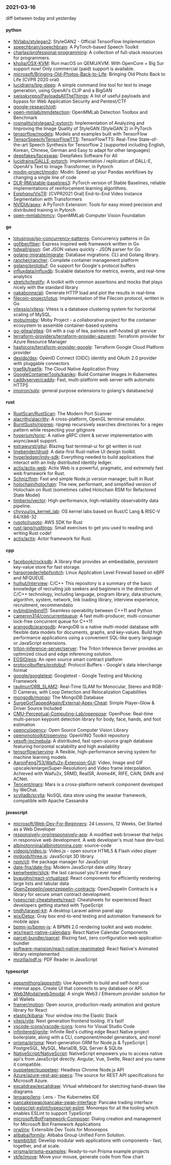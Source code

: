 ### 2021-03-16
diff between today and yesterday

#### python
* [NVlabs/stylegan2](https://github.com/NVlabs/stylegan2): StyleGAN2 - Official TensorFlow Implementation
* [speechbrain/speechbrain](https://github.com/speechbrain/speechbrain): A PyTorch-based Speech Toolkit
* [charlax/professional-programming](https://github.com/charlax/professional-programming): A collection of full-stack resources for programmers.
* [kholia/OSX-KVM](https://github.com/kholia/OSX-KVM): Run macOS on QEMU/KVM. With OpenCore + Big Sur support now! Only commercial (paid) support is available.
* [microsoft/Bringing-Old-Photos-Back-to-Life](https://github.com/microsoft/Bringing-Old-Photos-Back-to-Life): Bringing Old Photo Back to Life (CVPR 2020 oral)
* [lucidrains/big-sleep](https://github.com/lucidrains/big-sleep): A simple command line tool for text to image generation, using OpenAI's CLIP and a BigGAN
* [swisskyrepo/PayloadsAllTheThings](https://github.com/swisskyrepo/PayloadsAllTheThings): A list of useful payloads and bypass for Web Application Security and Pentest/CTF
* [google-research/ott](https://github.com/google-research/ott): 
* [open-mmlab/mmdetection](https://github.com/open-mmlab/mmdetection): OpenMMLab Detection Toolbox and Benchmark
* [rosinality/stylegan2-pytorch](https://github.com/rosinality/stylegan2-pytorch): Implementation of Analyzing and Improving the Image Quality of StyleGAN (StyleGAN 2) in PyTorch
* [tensorflow/models](https://github.com/tensorflow/models): Models and examples built with TensorFlow
* [TensorSpeech/TensorFlowTTS](https://github.com/TensorSpeech/TensorFlowTTS):  TensorFlowTTS: Real-Time State-of-the-art Speech Synthesis for Tensorflow 2 (supported including English, Korean, Chinese, German and Easy to adapt for other languages)
* [deepfakes/faceswap](https://github.com/deepfakes/faceswap): Deepfakes Software For All
* [lucidrains/DALLE-pytorch](https://github.com/lucidrains/DALLE-pytorch): Implementation / replication of DALL-E, OpenAI's Text to Image Transformer, in Pytorch
* [modin-project/modin](https://github.com/modin-project/modin): Modin: Speed up your Pandas workflows by changing a single line of code
* [DLR-RM/stable-baselines3](https://github.com/DLR-RM/stable-baselines3): PyTorch version of Stable Baselines, reliable implementations of reinforcement learning algorithms.
* [Epiphqny/VisTR](https://github.com/Epiphqny/VisTR): [CVPR2021 Oral] End-to-End Video Instance Segmentation with Transformers
* [NVIDIA/apex](https://github.com/NVIDIA/apex): A PyTorch Extension: Tools for easy mixed precision and distributed training in Pytorch
* [open-mmlab/mmcv](https://github.com/open-mmlab/mmcv): OpenMMLab Computer Vision Foundation

#### go
* [lotusirous/go-concurrency-patterns](https://github.com/lotusirous/go-concurrency-patterns): Concurrency patterns in Go
* [gofiber/fiber](https://github.com/gofiber/fiber):  Express inspired web framework written in Go
* [tidwall/gjson](https://github.com/tidwall/gjson): Get JSON values quickly - JSON parser for Go
* [golang-migrate/migrate](https://github.com/golang-migrate/migrate): Database migrations. CLI and Golang library.
* [rancher/rancher](https://github.com/rancher/rancher): Complete container management platform
* [golang/protobuf](https://github.com/golang/protobuf): Go support for Google's protocol buffers
* [influxdata/influxdb](https://github.com/influxdata/influxdb): Scalable datastore for metrics, events, and real-time analytics
* [stretchr/testify](https://github.com/stretchr/testify): A toolkit with common assertions and mocks that plays nicely with the standard library
* [nakabonne/ali](https://github.com/nakabonne/ali): Generate HTTP load and plot the results in real-time
* [filecoin-project/lotus](https://github.com/filecoin-project/lotus): Implementation of the Filecoin protocol, written in Go
* [vitessio/vitess](https://github.com/vitessio/vitess): Vitess is a database clustering system for horizontal scaling of MySQL.
* [moby/moby](https://github.com/moby/moby): Moby Project - a collaborative project for the container ecosystem to assemble container-based systems
* [go-gitea/gitea](https://github.com/go-gitea/gitea): Git with a cup of tea, painless self-hosted git service
* [terraform-providers/terraform-provider-azurerm](https://github.com/terraform-providers/terraform-provider-azurerm): Terraform provider for Azure Resource Manager
* [hashicorp/terraform-provider-google](https://github.com/hashicorp/terraform-provider-google): Terraform Google Cloud Platform provider
* [dexidp/dex](https://github.com/dexidp/dex): OpenID Connect (OIDC) identity and OAuth 2.0 provider with pluggable connectors
* [traefik/traefik](https://github.com/traefik/traefik): The Cloud Native Application Proxy
* [GoogleContainerTools/kaniko](https://github.com/GoogleContainerTools/kaniko): Build Container Images In Kubernetes
* [caddyserver/caddy](https://github.com/caddyserver/caddy): Fast, multi-platform web server with automatic HTTPS
* [jmoiron/sqlx](https://github.com/jmoiron/sqlx): general purpose extensions to golang's database/sql

#### rust
* [RustScan/RustScan](https://github.com/RustScan/RustScan):  The Modern Port Scanner 
* [alacritty/alacritty](https://github.com/alacritty/alacritty): A cross-platform, OpenGL terminal emulator.
* [BurntSushi/ripgrep](https://github.com/BurntSushi/ripgrep): ripgrep recursively searches directories for a regex pattern while respecting your gitignore
* [hyperium/tonic](https://github.com/hyperium/tonic): A native gRPC client & server implementation with async/await support.
* [extrawurst/gitui](https://github.com/extrawurst/gitui): Blazing  fast terminal-ui for git written in rust 
* [linebender/druid](https://github.com/linebender/druid): A data-first Rust-native UI design toolkit.
* [hyperledger/indy-sdk](https://github.com/hyperledger/indy-sdk): Everything needed to build applications that interact with an Indy distributed identity ledger.
* [actix/actix-web](https://github.com/actix/actix-web): Actix Web is a powerful, pragmatic, and extremely fast web framework for Rust.
* [Schniz/fnm](https://github.com/Schniz/fnm):  Fast and simple Node.js version manager, built in Rust
* [holochain/holochain](https://github.com/holochain/holochain): The new, performant, and simplified version of Holochain on Rust (sometimes called Holochain RSM for Refactored State Model)
* [timberio/vector](https://github.com/timberio/vector): High-performance, high-reliability observability data pipeline.
* [chyyuu/os_kernel_lab](https://github.com/chyyuu/os_kernel_lab): OS kernel labs based on Rust/C Lang & RISC-V 64/X86-32
* [rusoto/rusoto](https://github.com/rusoto/rusoto): AWS SDK for Rust
* [rust-lang/rustlings](https://github.com/rust-lang/rustlings):  Small exercises to get you used to reading and writing Rust code!
* [actix/actix](https://github.com/actix/actix): Actor framework for Rust.

#### cpp
* [facebook/rocksdb](https://github.com/facebook/rocksdb): A library that provides an embeddable, persistent key-value store for fast storage.
* [harporoeder/ebpfsnitch](https://github.com/harporoeder/ebpfsnitch): Linux Application Level Firewall based on eBPF and NFQUEUE.
* [huihut/interview](https://github.com/huihut/interview):  C/C++ This repository is a summary of the basic knowledge of recruiting job seekers and beginners in the direction of C/C++ technology, including language, program library, data structure, algorithm, system, network, link loading library, interview experience, recruitment, recommendatio
* [pybind/pybind11](https://github.com/pybind/pybind11): Seamless operability between C++11 and Python
* [cameron314/concurrentqueue](https://github.com/cameron314/concurrentqueue): A fast multi-producer, multi-consumer lock-free concurrent queue for C++11
* [arangodb/arangodb](https://github.com/arangodb/arangodb):  ArangoDB is a native multi-model database with flexible data models for documents, graphs, and key-values. Build high performance applications using a convenient SQL-like query language or JavaScript extensions.
* [triton-inference-server/server](https://github.com/triton-inference-server/server): The Triton Inference Server provides an optimized cloud and edge inferencing solution.
* [EOSIO/eos](https://github.com/EOSIO/eos): An open source smart contract platform
* [protocolbuffers/protobuf](https://github.com/protocolbuffers/protobuf): Protocol Buffers - Google's data interchange format
* [google/googletest](https://github.com/google/googletest): Googletest - Google Testing and Mocking Framework
* [raulmur/ORB_SLAM2](https://github.com/raulmur/ORB_SLAM2): Real-Time SLAM for Monocular, Stereo and RGB-D Cameras, with Loop Detection and Relocalization Capabilities
* [mongodb/mongo](https://github.com/mongodb/mongo): The MongoDB Database
* [SurgeGotTappedAgain/External-Apex-Cheat](https://github.com/SurgeGotTappedAgain/External-Apex-Cheat): Simple Player-Glow & Driver Source Included
* [CMU-Perceptual-Computing-Lab/openpose](https://github.com/CMU-Perceptual-Computing-Lab/openpose): OpenPose: Real-time multi-person keypoint detection library for body, face, hands, and foot estimation
* [opencv/opencv](https://github.com/opencv/opencv): Open Source Computer Vision Library
* [openvinotoolkit/openvino](https://github.com/openvinotoolkit/openvino): OpenVINO Toolkit repository
* [vesoft-inc/nebula](https://github.com/vesoft-inc/nebula): A distributed, fast open-source graph database featuring horizontal scalability and high availability
* [tensorflow/serving](https://github.com/tensorflow/serving): A flexible, high-performance serving system for machine learning models
* [AaronFeng753/Waifu2x-Extension-GUI](https://github.com/AaronFeng753/Waifu2x-Extension-GUI): Video, Image and GIF upscale/enlarge(Super-Resolution) and Video frame interpolation. Achieved with Waifu2x, SRMD, RealSR, Anime4K, RIFE, CAIN, DAIN and ACNet.
* [Tencent/mars](https://github.com/Tencent/mars): Mars is a cross-platform network component developed by WeChat.
* [scylladb/scylla](https://github.com/scylladb/scylla): NoSQL data store using the seastar framework, compatible with Apache Cassandra

#### javascript
* [microsoft/Web-Dev-For-Beginners](https://github.com/microsoft/Web-Dev-For-Beginners): 24 Lessons, 12 Weeks, Get Started as a Web Developer
* [responsively-org/responsively-app](https://github.com/responsively-org/responsively-app): A modified web browser that helps in responsive web development. A web developer's must have dev-tool.
* [albinotonnina/albinotonnina.com](https://github.com/albinotonnina/albinotonnina.com): source-code
* [videojs/video.js](https://github.com/videojs/video.js): Video.js - open source HTML5 & Flash video player
* [mrdoob/three.js](https://github.com/mrdoob/three.js): JavaScript 3D library.
* [npm/cli](https://github.com/npm/cli): the package manager for JavaScript
* [date-fns/date-fns](https://github.com/date-fns/date-fns):  Modern JavaScript date utility library 
* [kenwheeler/slick](https://github.com/kenwheeler/slick): the last carousel you'll ever need
* [bvaughn/react-virtualized](https://github.com/bvaughn/react-virtualized): React components for efficiently rendering large lists and tabular data
* [OpenZeppelin/openzeppelin-contracts](https://github.com/OpenZeppelin/openzeppelin-contracts): OpenZeppelin Contracts is a library for secure smart contract development.
* [typescript-cheatsheets/react](https://github.com/typescript-cheatsheets/react): Cheatsheets for experienced React developers getting started with TypeScript
* [tmdh/laravel-kit](https://github.com/tmdh/laravel-kit): A desktop Laravel admin panel app
* [wix/Detox](https://github.com/wix/Detox): Gray box end-to-end testing and automation framework for mobile apps
* [bpmn-io/bpmn-js](https://github.com/bpmn-io/bpmn-js): A BPMN 2.0 rendering toolkit and web modeler.
* [wix/react-native-calendars](https://github.com/wix/react-native-calendars): React Native Calendar Components  
* [parcel-bundler/parcel](https://github.com/parcel-bundler/parcel):  Blazing fast, zero configuration web application bundler
* [software-mansion/react-native-reanimated](https://github.com/software-mansion/react-native-reanimated): React Native's Animated library reimplemented
* [mozilla/pdf.js](https://github.com/mozilla/pdf.js): PDF Reader in JavaScript

#### typescript
* [appsmithorg/appsmith](https://github.com/appsmithorg/appsmith): Use Appsmith to build and self-host your internal apps. Create UI that connects to any database or API.
* [Web3Modal/web3modal](https://github.com/Web3Modal/web3modal): A single Web3 / Ethereum provider solution for all Wallets
* [framer/motion](https://github.com/framer/motion): Open source, production-ready animation and gesture library for React
* [elastic/kibana](https://github.com/elastic/kibana): Your window into the Elastic Stack
* [vitejs/vite](https://github.com/vitejs/vite): Next generation frontend tooling. It's fast!
* [vscode-icons/vscode-icons](https://github.com/vscode-icons/vscode-icons): Icons for Visual Studio Code
* [infinitered/ignite](https://github.com/infinitered/ignite): Infinite Red's cutting edge React Native project boilerplate, along with a CLI, component/model generators, and more!
* [prisma/prisma](https://github.com/prisma/prisma): Next-generation ORM for Node.js & TypeScript | PostgreSQL, MySQL, MariaDB, SQL Server & SQLite
* [NativeScript/NativeScript](https://github.com/NativeScript/NativeScript): NativeScript empowers you to access native api's from JavaScript directly. Angular, Vue, Svelte, React and you name it compatible.
* [puppeteer/puppeteer](https://github.com/puppeteer/puppeteer): Headless Chrome Node.js API
* [Azure/azure-rest-api-specs](https://github.com/Azure/azure-rest-api-specs): The source for REST API specifications for Microsoft Azure.
* [excalidraw/excalidraw](https://github.com/excalidraw/excalidraw): Virtual whiteboard for sketching hand-drawn like diagrams
* [lensapp/lens](https://github.com/lensapp/lens): Lens - The Kubernetes IDE
* [pancakeswap/pancake-swap-interface](https://github.com/pancakeswap/pancake-swap-interface):  Pancake trading interface
* [typescript-eslint/typescript-eslint](https://github.com/typescript-eslint/typescript-eslint):  Monorepo for all the tooling which enables ESLint to support TypeScript
* [microsoft/BotFramework-Composer](https://github.com/microsoft/BotFramework-Composer): Dialog creation and management for Microsoft Bot Framework Applications
* [nrwl/nx](https://github.com/nrwl/nx): Extensible Dev Tools for Monorepos
* [alibaba/formily](https://github.com/alibaba/formily): Alibaba Group Unified Form Solution.
* [teambit/bit](https://github.com/teambit/bit): Develop modular web applications with components - fast, together, and at scale.
* [prisma/prisma-examples](https://github.com/prisma/prisma-examples):  Ready-to-run Prisma example projects
* [ykfe/imove](https://github.com/ykfe/imove): Move your mouse, generate code from flow chart
